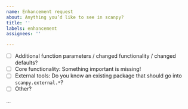 ```yaml
---
name: Enhancement request
about: Anything you’d like to see in scanpy?
title: ''
labels: enhancement
assignees: ''

---
```


<!-- What kind of feature would you like to request? -->
- [ ] Additional function parameters / changed functionality / changed defaults?
- [ ] Core functionality: Something important is missing!
- [ ] External tools: Do you know an existing package that should go into `scanpy.external.*`?
- [ ] Other?

<!-- Please describe your wishes below: -->
...
